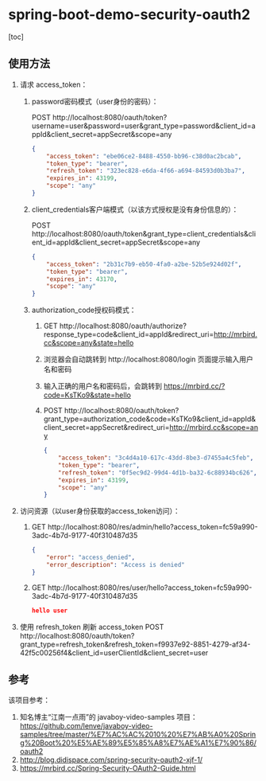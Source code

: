 # spring-boot-demo-security-oauth2

[toc]

## 使用方法

1. 请求 access_token：
   
   1. password密码模式（user身份的密码）：
   
      POST http://localhost:8080/oauth/token?username=user&password=user&grant_type=password&client_id=appId&client_secret=appSecret&scope=any
   
      ```json
      {
          "access_token": "ebe06ce2-8488-4550-bb96-c38d0ac2bcab",
          "token_type": "bearer",
          "refresh_token": "323ec828-e6da-4f66-a694-84593d0b3ba7",
          "expires_in": 43199,
          "scope": "any"
      }
      ```
   
      
   
   2. client_credentials客户端模式（以该方式授权是没有身份信息的）：
   
      POST http://localhost:8080/oauth/token&grant_type=client_credentials&client_id=appId&client_secret=appSecret&scope=any
   
      ```json
      {
          "access_token": "2b31c7b9-eb50-4fa0-a2be-52b5e924d02f",
          "token_type": "bearer",
          "expires_in": 43170,
          "scope": "any"
      }
      ```
   
      
      
   3. authorization_code授权码模式：
   
      1. GET http://localhost:8080/oauth/authorize?response_type=code&client_id=appId&redirect_uri=http://mrbird.cc&scope=any&state=hello
   
      2. 浏览器会自动跳转到 http://localhost:8080/login 页面提示输入用户名和密码
   
      3. 输入正确的用户名和密码后，会跳转到 https://mrbird.cc/?code=KsTKo9&state=hello
   
      4. POST http://localhost:8080/oauth/token?grant_type=authorization_code&code=KsTKo9&client_id=appId&client_secret=appSecret&redirect_uri=http://mrbird.cc&scope=any
   
         ```json
         {
             "access_token": "3c4d4a10-617c-43dd-8be3-d7455a4c5feb",
             "token_type": "bearer",
             "refresh_token": "0f5ec9d2-99d4-4d1b-ba32-6c88934bc626",
             "expires_in": 43199,
             "scope": "any"
         }
         ```
   
         
   
2. 访问资源（以user身份获取的access_token访问）：

   1. GET http://localhost:8080/res/admin/hello?access_token=fc59a990-3adc-4b7d-9177-40f310487d35

      ```json
      {
          "error": "access_denied",
          "error_description": "Access is denied"
      }
      ```

      

   2. GET http://localhost:8080/res/user/hello?access_token=fc59a990-3adc-4b7d-9177-40f310487d35

      ```json
      hello user
      ```
      
      
      
   
3. 使用 refresh_token 刷新 access_token
   POST http://localhost:8080/oauth/token?grant_type=refresh_token&refresh_token=f9937e92-8851-4279-af34-42f5c00256f4&client_id=userClientId&client_secret=user

## 参考

该项目参考：

1. 知名博主“江南一点雨”的 javaboy-video-samples 项目：https://github.com/lenve/javaboy-video-samples/tree/master/%E7%AC%AC%2010%20%E7%AB%A0%20Spring%20Boot%20%E5%AE%89%E5%85%A8%E7%AE%A1%E7%90%86/oauth2
2. http://blog.didispace.com/spring-security-oauth2-xjf-1/
3. https://mrbird.cc/Spring-Security-OAuth2-Guide.html



